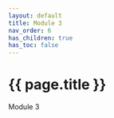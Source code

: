 ```yaml
---
layout: default
title: Module 3
nav_order: 6
has_children: true
has_toc: false
---
```

# {{ page.title }}

Module 3
